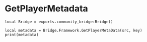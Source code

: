 # GetPlayerMetadata

```
local Bridge = exports.community_bridge:Bridge()

local metadata = Bridge.Framework.GetPlayerMetaData(src, key)
print(metadata)
```
